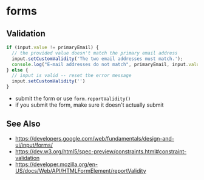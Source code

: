 # forms

## Validation
```js
if (input.value != primaryEmail) {
  // the provided value doesn't match the primary email address
  input.setCustomValidity('The two email addresses must match.');
  console.log("E-mail addresses do not match", primaryEmail, input.value)
} else {
  // input is valid -- reset the error message
  input.setCustomValidity('')
}
```

- submit the form or use `form.reportValidity()`
- if you submit the form, make sure it doesn't actually submit

## See Also
- https://developers.google.com/web/fundamentals/design-and-ui/input/forms/
- https://dev.w3.org/html5/spec-preview/constraints.html#constraint-validation
- https://developer.mozilla.org/en-US/docs/Web/API/HTMLFormElement/reportValidity
